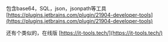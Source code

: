 包含base64，SQL，json，jsonpath等工具
[https://plugins.jetbrains.com/plugin/21904-developer-tools](https://plugins.jetbrains.com/plugin/21904-developer-tools)

还有个类似的，在线版
[https://it-tools.tech/](https://it-tools.tech/)
